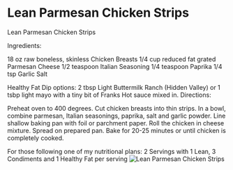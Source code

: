 # Lean Parmesan Chicken Strips

Lean Parmesan Chicken Strips

Ingredients:

18 oz raw boneless, skinless Chicken Breasts
1/4 cup reduced fat grated Parmesan Cheese
1/2 teaspoon Italian Seasoning
1/4 teaspoon Paprika
1/4 tsp Garlic Salt

Healthy Fat Dip options: 2 tbsp Light Buttermilk Ranch (Hidden Valley) or 1 tsbp light mayo with a tiny bit of Franks Hot sauce mixed in.
Directions:

Preheat oven to 400 degrees. Cut chicken breasts into thin strips. In a bowl, combine parmesan, Italian seasonings, paprika, salt and garlic powder. Line shallow baking pan with foil or parchment paper. Roll the chicken in cheese mixture. Spread on prepared pan. Bake for 20-25 minutes or until chicken is completely cooked.

For those following one of my nutritional plans:
2 Servings with 1 Lean, 3 Condiments and 1 Healthy Fat per serving
![Lean Parmesan Chicken Strips](./Lean%20Parmesan%20Chicken%20Strips.png)

